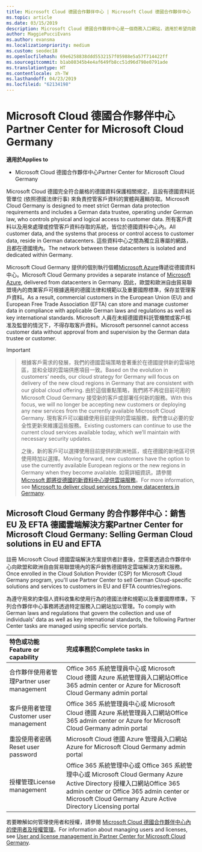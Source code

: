 ```yaml
---
title: Microsoft Cloud 德國合作夥伴中心 | Microsoft Cloud 德國合作夥伴中心
ms.topic: article
ms.date: 03/15/2019
description: Microsoft Cloud 德國合作夥伴中心是一個商務入口網站，適用於希望向歐盟和歐洲自由貿易聯盟境內客戶提供 Microsoft Cloud 解決方案的 Microsoft 合作夥伴。
author: MaggiePucciEvans
ms.author: evansma
ms.localizationpriority: medium
ms.custom: seodec18
ms.openlocfilehash: 69e6258838ddd5532157f05988e5a57f714422ff
ms.sourcegitcommit: b1ab80345b4e4af649fb8cc51d96d798e0791ade
ms.translationtype: HT
ms.contentlocale: zh-TW
ms.lasthandoff: 04/23/2019
ms.locfileid: "62134198"
---
```

# <a name="partner-center-for-microsoft-cloud-germany"></a><span data-ttu-id="21e8c-103">Microsoft Cloud 德國合作夥伴中心</span><span class="sxs-lookup"><span data-stu-id="21e8c-103">Partner Center for Microsoft Cloud Germany</span></span>

<span data-ttu-id="21e8c-104">**適用於**</span><span class="sxs-lookup"><span data-stu-id="21e8c-104">**Applies to**</span></span>

-  <span data-ttu-id="21e8c-105">Microsoft Cloud 德國合作夥伴中心</span><span class="sxs-lookup"><span data-stu-id="21e8c-105">Partner Center for Microsoft Cloud Germany</span></span>

<span data-ttu-id="21e8c-106">Microsoft Cloud 德國完全符合嚴格的德國資料保護相關規定，且設有德國資料託管單位 (依照德國法律行事) 來負責控管客戶資料的實體與邏輯存取。</span><span class="sxs-lookup"><span data-stu-id="21e8c-106">Microsoft Cloud Germany is designed to meet strict German data protection requirements and includes a German data trustee, operating under German law, who controls physical and logical access to customer data.</span></span> <span data-ttu-id="21e8c-107">所有客戶資料以及用來處理或控管客戶資料存取的系統，皆位於德國資料中心內。</span><span class="sxs-lookup"><span data-stu-id="21e8c-107">All customer data, and the systems that process or control access to customer data, reside in German datacenters.</span></span> <span data-ttu-id="21e8c-108">這些資料中心之間為獨立且專屬的網路，且都在德國境內。</span><span class="sxs-lookup"><span data-stu-id="21e8c-108">The network between these datacenters is isolated and dedicated within Germany.</span></span>

<span data-ttu-id="21e8c-109">Microsoft Cloud Germany 提供的個別執行個體[Microsoft Azure](https://go.microsoft.com/fwlink/?linkid=847992)傳遞從德國資料中心。</span><span class="sxs-lookup"><span data-stu-id="21e8c-109">Microsoft Cloud Germany provides a separate instance of [Microsoft Azure](https://go.microsoft.com/fwlink/?linkid=847992), delivered from datacenters in Germany.</span></span> <span data-ttu-id="21e8c-110">因此，歐盟和歐洲自由貿易聯盟境內的商業客戶可根據適用的德國法律和規範以及重要國際標準，保存並管理客戶資料。</span><span class="sxs-lookup"><span data-stu-id="21e8c-110">As a result, commercial customers in the European Union (EU) and European Free Trade Association (EFTA) can store and manage customer data in compliance with applicable German laws and regulations as well as key international standards.</span></span> <span data-ttu-id="21e8c-111">Microsoft 人員在未經德國資料託管機關或客戶核准及監督的情況下，不得存取客戶資料。</span><span class="sxs-lookup"><span data-stu-id="21e8c-111">Microsoft personnel cannot access customer data without approval from and supervision by the German data trustee or customer.</span></span>

> [!IMPORTANT]

> <span data-ttu-id="21e8c-112">根據客戶需求的發展，我們的德國雲端策略會著重於在德國提供新的雲端地區，並和全球的雲端供應項目一致。</span><span class="sxs-lookup"><span data-stu-id="21e8c-112">Based on the evolution in customers’ needs, our cloud strategy for Germany will focus on delivery of the new cloud regions in Germany that are consistent with our global cloud offering.</span></span> <span data-ttu-id="21e8c-113">由於這個重點策略，我們將不再從目前可用的 Microsoft Cloud Germany 接受新的客戶或部署任何新的服務。</span><span class="sxs-lookup"><span data-stu-id="21e8c-113">With this focus, we will no longer be accepting new customers or deploying any new services from the currently available Microsoft Cloud Germany.</span></span> <span data-ttu-id="21e8c-114">現有客戶可以繼續使用目前提供的雲端服務，我們會以必要的安全性更新來維護這些服務。</span><span class="sxs-lookup"><span data-stu-id="21e8c-114">Existing customers can continue to use the current cloud services available today, which we’ll maintain with necessary security updates.</span></span> 
> 
> <span data-ttu-id="21e8c-115">之後，新的客戶可以選擇使用目前提供的歐洲地區，或在德國的新地區可供使用時加以選擇。</span><span class="sxs-lookup"><span data-stu-id="21e8c-115">Moving forward, new customers have the option to use the currently available European regions or the new regions in Germany when they become available.</span></span> <span data-ttu-id="21e8c-116">如需詳細資訊，請參閱 [Microsoft 即將從德國的新資料中心提供雲端服務](https://news.microsoft.com/europe/2018/08/31/microsoft-to-deliver-cloud-services-from-new-datacentres-in-germany-in-2019-to-meet-evolving-customer-needs/)。</span><span class="sxs-lookup"><span data-stu-id="21e8c-116">For more information, see [Microsoft to deliver cloud services from new datacenters in Germany](https://news.microsoft.com/europe/2018/08/31/microsoft-to-deliver-cloud-services-from-new-datacentres-in-germany-in-2019-to-meet-evolving-customer-needs/).</span></span> 


## <a name="partner-center-for-microsoft-cloud-germany-selling-german-cloud-solutions-in-eu-and-efta"></a><span data-ttu-id="21e8c-117">Microsoft Cloud Germany 的合作夥伴中心：銷售 EU 及 EFTA 德國雲端解決方案</span><span class="sxs-lookup"><span data-stu-id="21e8c-117">Partner Center for Microsoft Cloud Germany: Selling German Cloud solutions in EU and EFTA</span></span>

<span data-ttu-id="21e8c-118">註冊 Microsoft Cloud 德國雲端解決方案提供者計畫後，您需要透過合作夥伴中心向歐盟和歐洲自由貿易聯盟境內的客戶銷售德國特定雲端解決方案和服務。</span><span class="sxs-lookup"><span data-stu-id="21e8c-118">Once enrolled in the Cloud Solution Provider (CSP) for Microsoft Cloud Germany program, you'll use Partner Center to sell German Cloud-specific solutions and services to customers in EU and EFTA countries/regions.</span></span> 

<span data-ttu-id="21e8c-119">為遵守用來約束個人資料收集和使用行為的德國法律和規範以及重要國際標準，下列合作夥伴中心事務將透過特定服務入口網站加以管理。</span><span class="sxs-lookup"><span data-stu-id="21e8c-119">To comply with German laws and regulations that govern the collection and use of individuals' data as well as key international standards, the following Partner Center tasks are managed using specific service portals.</span></span> 

<span data-ttu-id="21e8c-120">特色或功能</span><span class="sxs-lookup"><span data-stu-id="21e8c-120">Feature or capability</span></span> | <span data-ttu-id="21e8c-121">完成事務於</span><span class="sxs-lookup"><span data-stu-id="21e8c-121">Complete tasks in</span></span>
:--- | :---
<span data-ttu-id="21e8c-122">合作夥伴使用者管理</span><span class="sxs-lookup"><span data-stu-id="21e8c-122">Partner user management</span></span> | <span data-ttu-id="21e8c-123">Office 365 系統管理員中心或 Microsoft Cloud 德國 Azure 系統管理員入口網站</span><span class="sxs-lookup"><span data-stu-id="21e8c-123">Office 365 admin center or Azure for Microsoft Cloud Germany admin portal</span></span>
<span data-ttu-id="21e8c-124">客戶使用者管理</span><span class="sxs-lookup"><span data-stu-id="21e8c-124">Customer user management</span></span> | <span data-ttu-id="21e8c-125">Office 365 系統管理員中心或 Microsoft Cloud 德國 Azure 系統管理員入口網站</span><span class="sxs-lookup"><span data-stu-id="21e8c-125">Office 365 admin center or Azure for Microsoft Cloud Germany admin portal</span></span>
<span data-ttu-id="21e8c-126">重設使用者密碼</span><span class="sxs-lookup"><span data-stu-id="21e8c-126">Reset user password</span></span> | <span data-ttu-id="21e8c-127">Microsoft Cloud 德國 Azure 管理員入口網站</span><span class="sxs-lookup"><span data-stu-id="21e8c-127">Azure for Microsoft Cloud Germany admin portal</span></span>
<span data-ttu-id="21e8c-128">授權管理</span><span class="sxs-lookup"><span data-stu-id="21e8c-128">License management</span></span> | <span data-ttu-id="21e8c-129">Office 365 系統管理中心或 Office 365 系統管理中心或 Microsoft Cloud Germany Azure Active Directory 授權入口網站</span><span class="sxs-lookup"><span data-stu-id="21e8c-129">Office 365 admin center or Office 365 admin center or Microsoft Cloud Germany Azure Active Directory Licensing portal</span></span>


<span data-ttu-id="21e8c-130">若要瞭解如何管理使用者和授權，請參閱 [Microsoft Cloud 德國合作夥伴中心內的使用者及授權管理](user-management-in-partner-center-for-microsoft-cloud-germany.md)。</span><span class="sxs-lookup"><span data-stu-id="21e8c-130">For information about managing users and licenses, see [User and license management in Partner Center for Microsoft Cloud Germany](user-management-in-partner-center-for-microsoft-cloud-germany.md).</span></span>


